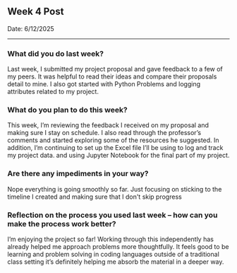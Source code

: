 ## Week 4 Post 

Date: 6/12/2025

---

### What did you do last week?
Last week, I submitted my project proposal and gave feedback to a few of my peers. It was helpful to read their ideas and compare their proposals detail to mine. I also got started with Python Problems and logging attributes related to my project.

### What do you plan to do this week?
This week, I’m reviewing the feedback I received on my proposal and making sure I stay on schedule. I also read through the professor’s comments and started exploring some of the resources he suggested. In addition, I’m continuing to set up the Excel file I’ll be using to log and track my project data. and using Jupyter Notebook for the final part of my project.

### Are there any impediments in your way?
Nope everything is going smoothly so far. Just focusing on sticking to the timeline I created and making sure that I don't skip progress

### Reflection on the process you used last week – how can you make the process work better?
I’m enjoying the project so far! Working through this independently has already helped me approach problems more thoughtfully. It feels good to be learning and problem solving in coding languages outside of a traditional class setting it’s definitely helping me absorb the material in a deeper way.

